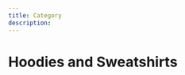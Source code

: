 ```yaml
---
title: Category
description:
---
```


<columns mode="normal" number="1" number-m="1" number-s="1" id="category__title">

<block id="category__title__breadcrumb">

<flui-breadcrumb  message="category" :data-breadcrumb='[{"title":"Products","url":"/products"},{"title":"Hoodies and Sweatshirts","url":"/category"}]'/>

</block>

<block>

# Hoodies and Sweatshirts

</block>

</columns>










<columns mode="normal" number="4" number-m="2" number-s="2" id="category__items">

<block>

<products-card title="Hoodie" url="/single-product" image="hoodies-sweatshirts-1.jpg" subtitle="Starting at $9.99"/>

</block>

<block>

<products-card title="Crewneck" url="/single-product" image="hoodies-sweatshirts-2.jpg" subtitle="Starting at $9.99"/>

</block>

<block>

<products-card title="Sweatshirt with zipper" url="/single-product" image="hoodies-sweatshirts-3.jpg" subtitle="Starting at $9.99"/>

</block>

<block>

<products-card title="Long hooded sweatshirt" url="/single-product" image="hoodies-sweatshirts-4.jpg" subtitle="Starting at $9.99"/>

</block>

<block>

<products-card title="Sweatshirt fastened with buttons" url="/single-product" image="hoodies-sweatshirts-5.jpg" subtitle="Starting at $9.99"/>

</block>

<block>

<products-card title="V-neck sweatshirt" url="/single-product" image="hoodies-sweatshirts-6.jpg" subtitle="Starting at $9.99"/>

</block>

<block>

<products-card title="Crewneck" url="/single-product" image="hoodies-sweatshirts-7.jpg" subtitle="Starting at $9.99"/>

</block>

<block>

<products-card title="Sweatshirt with zipper" url="/single-product" image="hoodies-sweatshirts-8.jpg" subtitle="Starting at $9.99"/>

</block>

<block>

<products-card title="Sleeveless sweatshirt" url="/single-product" image="hoodies-sweatshirts-9.jpg" subtitle="Starting at $9.99"/>

</block>

<block>

<products-card title="Sweatshirt fastened with buttons" url="/single-product" image="hoodies-sweatshirts-10.jpg" subtitle="Starting at $9.99"/>

</block>

</columns>